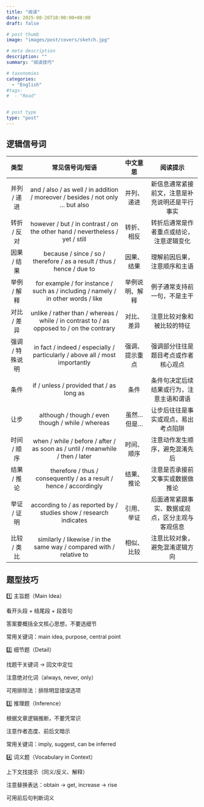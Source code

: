 ```yaml
---
title: "阅读"
date: 2025-08-26T10:00:00+08:00
draft: false

# post thumb
image: "images/post/covers/sketch.jpg"

# meta description
description: ""
summary: "阅读技巧"

# taxonomies
categories:
  - "English"
#tags:
#  - "Read"


# post type
type: "post"
---
```



## 逻辑信号词

| 类型 | 常见信号词/短语 | 中文意思 | 阅读提示 |
|:----:|:--------------:|:-------:|:-------:|
| 并列 / 递进 | and / also / as well / in addition / moreover / besides / not only … but also | 并列、递进 | 新信息通常紧接前文，注意是补充说明还是平行事实 |
| 转折 / 反对 | however / but / in contrast / on the other hand / nevertheless / yet / still | 转折、相反 | 转折后通常是作者重点或结论，注意逻辑变化 |
| 因果 / 结果 | because / since / so / therefore / as a result / thus / hence / due to | 因果、结果 | 理解前因后果，注意顺序和主语 |
| 举例 / 解释 | for example / for instance / such as / including / namely / in other words / like | 举例说明、解释 | 例子通常支持前一句，不是主干 |
| 对比 / 差异 | unlike / rather than / whereas / while / in contrast to / as opposed to / on the contrary | 对比、差异 | 注意比较对象和被比较的特征 |
| 强调 / 特殊说明 | in fact / indeed / especially / particularly / above all / most importantly | 强调、提示重点 | 强调部分往往是题目考点或作者核心观点 |
| 条件 | if / unless / provided that / as long as | 条件 | 条件句决定后续结果或行为，注意主语和谓语 |
| 让步 | although / though / even though / while / whereas | 虽然…但是… | 让步后往往是事实或观点，易出考点陷阱 |
| 时间 / 顺序 | when / while / before / after / as soon as / until / meanwhile / then / later | 时间、顺序 | 注意动作发生顺序，避免混淆先后 |
| 结果 / 推论 | therefore / thus / consequently / as a result / hence / accordingly | 结果、推论 | 注意是否承接前文事实或数据做推论 |
| 举证 / 证明 | according to / as reported by / studies show / research indicates | 引用、举证 | 后面通常紧跟事实、数据或观点，区分主观与客观信息 |
| 比较 / 类比 | similarly / likewise / in the same way / compared with / relative to | 相似、比较 | 注意比较对象，避免混淆逻辑方向 |


## 题型技巧

1️⃣ 主旨题（Main Idea）

看开头段 + 结尾段 + 段首句

答案要概括全文核心思想，不要选细节

常用关键词：main idea, purpose, central point

2️⃣ 细节题（Detail）

找题干关键词 → 回文中定位

注意绝对化词（always, never, only）

可用排除法：排除明显错误选项

3️⃣ 推理题（Inference）

根据文章逻辑推断，不要凭常识

注意作者态度、前后文暗示

常用关键词：imply, suggest, can be inferred

4️⃣ 词义题（Vocabulary in Context）

上下文找提示（同义/反义、解释）

注意替换表达：obtain → get, increase → rise

可用前后句判断词义